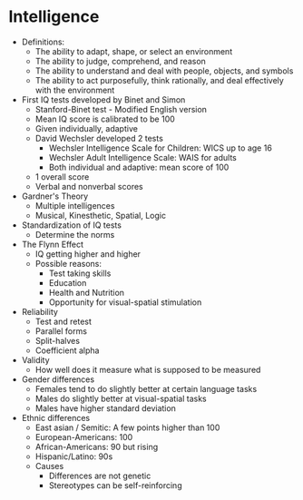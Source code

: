 # Intelligence
* Definitions:
  * The ability to adapt, shape, or select an environment
  * The ability to judge, comprehend, and reason
  * The ability to understand and deal with people, objects, and symbols
  * The ability to act purposefully, think rationally, and deal effectively with the environment
* First IQ tests developed by Binet and Simon
  * Stanford-Binet test - Modified English version
  * Mean IQ score is calibrated to be 100
  * Given individually, adaptive
  * David Wechsler developed 2 tests
    * Wechsler Intelligence Scale for Children: WICS up to age 16
    * Wechsler Adult Intelligence Scale: WAIS for adults
    * Both individual and adaptive: mean score of 100
  * 1 overall score
  * Verbal and nonverbal scores
* Gardner's Theory
  * Multiple intelligences
  * Musical, Kinesthetic, Spatial, Logic
* Standardization of IQ tests
  * Determine the norms
* The Flynn Effect
  * IQ getting higher and higher
  * Possible reasons:
    * Test taking skills
    * Education
    * Health and Nutrition
    * Opportunity for visual-spatial stimulation
* Reliability
  * Test and retest
  * Parallel forms
  * Split-halves
  * Coefficient alpha
* Validity
  * How well does it measure what is supposed to be measured
* Gender differences
  * Females tend to do slightly better at certain language tasks
  * Males do slightly better at visual-spatial tasks
  * Males have higher standard deviation
* Ethnic differences
  * East asian / Semitic: A few points higher than 100
  * European-Americans: 100
  * African-Americans: 90 but rising
  * Hispanic/Latino: 90s
  * Causes
    * Differences are not genetic
    * Stereotypes can be self-reinforcing
